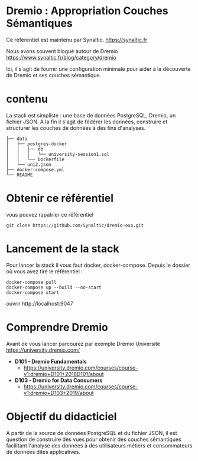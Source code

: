# Dremio : Appropriation Couches Sémantiques

Ce référentiel est maintenu par Synaltic.
https://synaltic.fr

Nous avons souvent blogué autour de Dremio
https://www.synaltic.fr/blog/category/dremio

Ici, il s'agit de fournir une configuration minimale pour aider à la découverte de Dremio et ses couches sémantique.

# contenu

La stack est simpliste :
une base de données PostgreSQL, Dremio, un fichier JSON.
A la fin il s'agit de fédérer les données, construire et structurer les couches de données à des fins d'analyses.

```
├── data
│   ├── postgres-docker
│   │   ├── db
│   │   │   └── university-session1.sql
│   │   └── Dockerfile
│   └── uni2.json
├── docker-compose.yml
└── README
```

# Obtenir ce référentiel

vous pouvez rapatrier ce référentiel

```
git clone https://github.com/Synaltic/dremio-exo.git
```

# Lancement de la stack

Pour lancer la stack il vous faut docker, docker-compose.
Depuis le dossier où vous avez tiré le référentiel :

```
docker-compose pull
docker-compose up --build --no-start
docker-compose start
```

ouvrir http://localhost:9047

# Comprendre Dremio

Avant de vous lancer parcourez par exemple Dremio Université
https://university.dremio.com/

- **D101 - Dremio Fundamentals**
  - https://university.dremio.com/courses/course-v1:dremio+D101+2018D101/about
- **D103 - Dremio for Data Consumers**
  - https://university.dremio.com/courses/course-v1:dremio+D103+2019/about

# Objectif du didacticiel

A partir de la source de données PostgreSQL et du fichier JSON, il est question de construire des vues pour obtenir des couches sémantiques facilitant l'analyse des données à des utilisateurs métiers et consommateurs de données dites applicatives.
